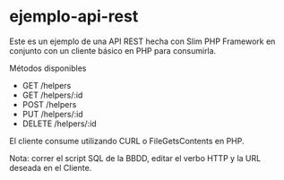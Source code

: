 ejemplo-api-rest
================

Este es un ejemplo de una API REST hecha con Slim PHP Framework en conjunto con un cliente básico en PHP para consumirla.

Métodos disponibles

- GET /helpers
- GET /helpers/:id
- POST /helpers
- PUT /helpers/:id
- DELETE /helpers/:id

El cliente consume utilizando CURL o FileGetsContents en PHP.

Nota: correr el script SQL de la BBDD, editar el verbo HTTP y la URL deseada en el Cliente.